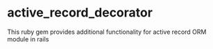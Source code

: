 # active_record_decorator
This ruby gem provides additional functionality for active record ORM module in rails
